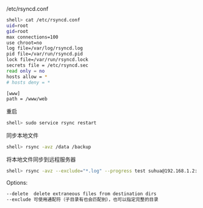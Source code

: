 
/etc/rsyncd.conf 

```sh
shell> cat /etc/rsyncd.conf 
uid=root
gid=root
max connections=100
use chroot=no
log file=/var/log/rsyncd.log
pid file=/var/run/rsyncd.pid
lock file=/var/run/rsyncd.lock
secrets file = /etc/rsyncd.sec
read only = no
hosts allow = *
# hosts deny = *

[www]
path = /www/web
```

重启

```sh
shell> sudo service rsync restart
```

同步本地文件

```sh
shell> rsync -avz /data /backup
```

将本地文件同步到远程服务器

```sh
shell> rsync -avz --exclude="*.log" --progress test suhua@192.168.1.2::www
```

Options:

```sh
--delete  delete extraneous files from destination dirs
--exclude 可使用通配符（子目录有也会匹配到），也可以指定完整的目录
```


